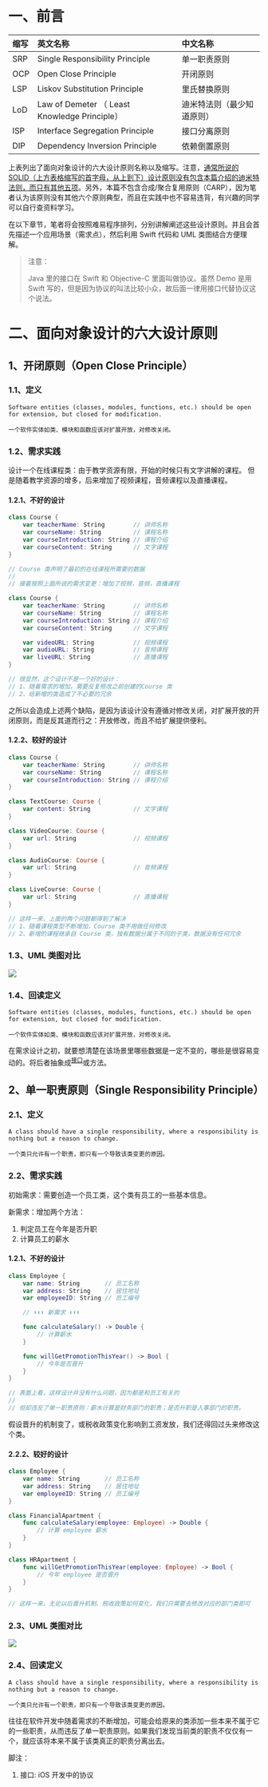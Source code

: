 # 一、前言

| 缩写 | 英文名称 | 中文名称 |
| :- | :- | :- |
| SRP | Single Responsibility Principle | 单一职责原则 |
| OCP | Open Close Principle | 开闭原则 |
| LSP | Liskov Substitution Principle | 里氏替换原则 |
| LoD | Law of Demeter （ Least Knowledge Principle） | 迪米特法则（最少知道原则） |
| ISP | Interface Segregation Principle | 接口分离原则 |
| DIP | Dependency Inversion Principle | 依赖倒置原则 |

上表列出了面向对象设计的六大设计原则名称以及缩写。注意，<u>通常所说的 SOLID（上方表格缩写的首字母，从上到下）设计原则没有包含本篇介绍的迪米特法则，而只有其他五项</u>。另外，本篇不包含合成/聚合复用原则（CARP），因为笔者认为该原则没有其他六个原则典型，而且在实践中也不容易违背，有兴趣的同学可以自行查资料学习。

在以下章节，笔者将会按照难易程序排列，分别讲解阐述这些设计原则。并且会首先描述一个应用场景（需求点），然后利用 Swift 代码和 UML 类图结合方便理解。

> 注意：
>
> Java 里的接口在 Swift 和 Objective-C 里面叫做协议。虽然 Demo 是用 Swift 写的，但是因为协议的叫法比较小众，故后面一律用接口代替协议这个说法。

# 二、面向对象设计的六大设计原则

## 1、开闭原则（Open Close Principle）

### 1.1、定义

    Software entities (classes, modules, functions, etc.) should be open for extension, but closed for modification.
    
    一个软件实体如类、模块和函数应该对扩展开放，对修改关闭。

### 1.2、需求实践

设计一个在线课程类：由于教学资源有限，开始的时候只有文字讲解的课程。 但是随着教学资源的增多，后来增加了视频课程，音频课程以及直播课程。

#### 1.2.1、不好的设计

```swift
class Course {
    var teacherName: String        // 讲师名称
    var courseName: String         // 课程名称
    var courseIntroduction: String // 课程介绍
    var courseContent: String      // 文字课程
}

// Course 类声明了最初的在线课程所需要的数据
//
// 接着按照上面所说的需求变更：增加了视频，音频，直播课程

class Course {
    var teacherName: String        // 讲师名称
    var courseName: String         // 课程名称
    var courseIntroduction: String // 课程介绍
    var courseContent: String      // 文字课程

    var videoURL: String           // 视频课程
    var audioURL: String           // 音频课程
    var liveURL: String            // 直播课程
}

// 很显然，这个设计不是一个好的设计：
// 1、随着需求的增加，需要反复修改之前创建的Course 类
// 2、给新增的类造成了不必要的冗余
```

之所以会造成上述两个缺陷，是因为该设计没有遵循对修改关闭，对扩展开放的开闭原则，而是反其道而行之：开放修改，而且不给扩展提供便利。

#### 1.2.2、较好的设计

```swift
class Course {
    var teacherName: String        // 讲师名称
    var courseName: String         // 课程名称
    var courseIntroduction: String // 课程介绍
}

class TextCourse: Course {
    var content: String            // 文字课程
}

class VideoCourse: Course {
    var url: String                // 视频课程
}

class AudioCourse: Course {
    var url: String                // 音频课程
}

class LiveCourse: Course {
    var url: String                // 直播课程
}

// 这样一来，上面的两个问题都得到了解决
// 1、随着课程类型不断增加，Course 类不用做任何修改
// 2、新增的课程继承自 Course 类，独有数据分属于不同的子类，数据没有任何冗余
```

### 1.3、UML 类图对比

![](https://github.com/liufannnn/liufannnn/blob/main/BlogImages/开闭原则UML类图.png?raw=true)

### 1.4、回读定义

    Software entities (classes, modules, functions, etc.) should be open for extension, but closed for modification.
    
    一个软件实体如类、模块和函数应该对扩展开放，对修改关闭。

在需求设计之初，就要想清楚在该场景里哪些数据是一定不变的，哪些是很容易变动的。将后者抽象成<sup>[接口](#myfootnote1)</sup>或方法。

## 2、单一职责原则（Single Responsibility Principle）

### 2.1、定义

    A class should have a single responsibility, where a responsibility is nothing but a reason to change.
    
    一个类只允许有一个职责，即只有一个导致该类变更的原因。

### 2.2、需求实践

初始需求：需要创造一个员工类，这个类有员工的一些基本信息。

新需求：增加两个方法：
1. 判定员工在今年是否升职
2. 计算员工的薪水

#### 1.2.1、不好的设计

```swift
class Employee {
    var name: String       // 员工名称
    var address: String    // 居住地址
    var employeeID: String // 员工编号

    // ⬇️⬇️⬇️ 新需求 ⬇️⬇️⬇️

    func calculateSalary() -> Double {
        // 计算薪水
    }

    func willGetPromotionThisYear() -> Bool {
        // 今年是否晋升
    }
}

// 表面上看，这样设计并没有什么问题，因为都是和员工有关的
//
// 但却违反了单一职责原则：薪水计算是财务部门的职责；是否升职是人事部门的职责。
```

假设晋升的机制变了，或税收政策变化影响到工资发放，我们还得回过头来修改这个类。

#### 2.2.2、较好的设计

```swift
class Employee {
    var name: String       // 员工名称
    var address: String    // 居住地址
    var employeeID: String // 员工编号
}

class FinancialApartment {
    func calculateSalary(employee: Employee) -> Double {
        // 计算 employee 薪水
    }
}

class HRApartment {
    func willGetPromotionThisYear(employee: Employee) -> Bool {
        // 今年 employee 是否晋升
    }
}

// 这样一来，无论以后晋升机制、税收政策如何变化，我们只需要去修改对应的部门类即可
```

### 2.3、UML 类图对比

![](https://github.com/liufannnn/liufannnn/blob/main/BlogImages/单一职责原则UML类图.png?raw=true)

### 2.4、回读定义

    A class should have a single responsibility, where a responsibility is nothing but a reason to change.
    
    一个类只允许有一个职责，即只有一个导致该类变更的原因。

往往在软件开发中随着需求的不断增加，可能会给原来的类添加一些本来不属于它的一些职责，从而违反了单一职责原则。如果我们发现当前类的职责不仅仅有一个，就应该将本来不属于该类真正的职责分离出去。

脚注：
1. <a name="myfootnote1">接口</a>: iOS 开发中的协议